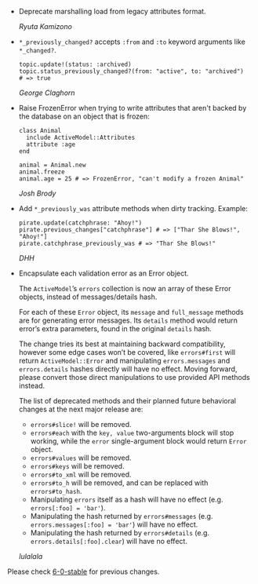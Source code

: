 *   Deprecate marshalling load from legacy attributes format.

    *Ryuta Kamizono*

*   `*_previously_changed?` accepts `:from` and `:to` keyword arguments like `*_changed?`.

        topic.update!(status: :archived)
        topic.status_previously_changed?(from: "active", to: "archived")
        # => true

    *George Claghorn*

*   Raise FrozenError when trying to write attributes that aren't backed by the database on an object that is frozen:

        class Animal
          include ActiveModel::Attributes
          attribute :age
        end

        animal = Animal.new
        animal.freeze
        animal.age = 25 # => FrozenError, "can't modify a frozen Animal"

    *Josh Brody*

*   Add `*_previously_was` attribute methods when dirty tracking. Example:

        pirate.update(catchphrase: "Ahoy!")
        pirate.previous_changes["catchphrase"] # => ["Thar She Blows!", "Ahoy!"]
        pirate.catchphrase_previously_was # => "Thar She Blows!"

    *DHH*

*   Encapsulate each validation error as an Error object.

    The `ActiveModel`’s `errors` collection is now an array of these Error
    objects, instead of messages/details hash.

    For each of these `Error` object, its `message` and `full_message` methods
    are for generating error messages. Its `details` method would return error’s
    extra parameters, found in the original `details` hash.

    The change tries its best at maintaining backward compatibility, however
    some edge cases won’t be covered, like `errors#first` will return `ActiveModel::Error` and manipulating
    `errors.messages` and `errors.details` hashes directly will have no effect. Moving forward,
    please convert those direct manipulations to use provided API methods instead.

    The list of deprecated methods and their planned future behavioral changes at the next major release are:

    * `errors#slice!` will be removed.
    * `errors#each` with the `key, value` two-arguments block will stop working, while the `error` single-argument block would return `Error` object.
    * `errors#values` will be removed.
    * `errors#keys` will be removed.
    * `errors#to_xml` will be removed.
    * `errors#to_h` will be removed, and can be replaced with `errors#to_hash`.
    * Manipulating `errors` itself as a hash will have no effect (e.g. `errors[:foo] = 'bar'`).
    * Manipulating the hash returned by `errors#messages` (e.g. `errors.messages[:foo] = 'bar'`) will have no effect.
    * Manipulating the hash returned by `errors#details` (e.g. `errors.details[:foo].clear`) will have no effect.

    *lulalala*


Please check [6-0-stable](https://github.com/rails/rails/blob/6-0-stable/activemodel/CHANGELOG.md) for previous changes.
